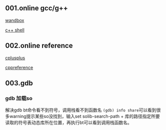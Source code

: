 
## 001.online gcc/g++
[wandbox](https://wandbox.org/)

[c++ shell](http://cpp.sh/)

## 002.online reference

[cplusplus](http://www.cplusplus.com/reference/)

[cppreference](https://zh.cppreference.com/w/cpp)

## 003.gdb
### gdb 加载so
解决gdb bt命令看不到符号，调用栈看不到函数名
`(gdb) info share`可以看到很多warning提示某些so没找到，输入set solib-search-path + 库的路径指定所要读取的符号表动态库所在位置，再执行bt可以看到调用栈函数名。
